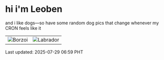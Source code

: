 # hi i'm Leoben

and i like dogs—so have some random dog pics that change whenever my CRON feels like it

|  |  |
|--------|----------|
| ![Borzoi](https://random-dog-vercel.vercel.app/api/random-borzoi?v=1753743562) | ![Labrador](https://random-dog-vercel.vercel.app/api/random-labrador?v=1753743562) |

Last updated: 2025-07-29 06:59 PHT
